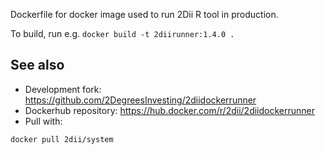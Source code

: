 Dockerfile for docker image used to run 2Dii R tool in production.

To build, run e.g. `docker build -t 2diirunner:1.4.0 .`

## See also

* Development fork: <https://github.com/2DegreesInvesting/2diidockerrunner>
* Dockerhub repository: <https://hub.docker.com/r/2dii/2diidockerrunner>
* Pull with:
```bash
docker pull 2dii/system
```


